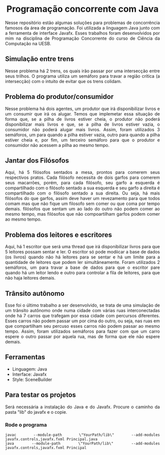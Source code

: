 <div align="center">
  <h1 align="center">Programação concorrente com Java</h1>
</div>

<div align="justify">
Nesse repositório estão algumas soluções para problemas de concorrência famosos da área de programação. Foi utilizada a linguagem Java junto com a ferramenta de interface Javafx. Esses trabalhos foram desenvolvidos por mim na disciplina de Programação Concorrente do curso de Ciência da Computação na UESB.
</div>

## Simulação entre trens
<div align="justify">
Nesse problema há 2 trens, os quais irão passar por uma intersecção entre seus trilhos. O programa utiliza um semáforo para travar a região crítica (a intersecção) com o intuito de evitar que os trens colidam.
</div>

## Problema do produtor/consumidor
<div align="justify">
Nesse problema há dois agentes, um produtor que irá disponibilizar livros e um consumir que irá os alugar. Temos que implemetar essa situação de forma que, se a pilha de livros estiver cheia, o produtor não poderá disponibilizar mais livros e que, se a pilha de livros estiver vazia, o consumidor não poderá alugar mais livros. Assim, foram utilizados 3 semáforos, um para quando a pilha estiver vazia, outro para quando a pilha estiver cheia e, por fim, um terceiro semáforo para que o produtor e consumidor não acessem a pilha ao mesmo tempo.
</div>

## Jantar dos Filósofos
<div align="justify">
Aqui, há 5 filósofos sentados a mesa, prontos para comerem seus respectivos pratos. Cada filósofo necessita de dois garfos para comerem seus macarrões, porém, para cada filósofo, seu garfo a esquerda é compartilhado com o filósofo sentado a sua esquerda e seu garfo a direita é compartilhado com o filósofo sentado a sua direita. Ou seja, há mais filósofos do que garfos, assim deve haver um revezamento para que todos comam mas que não fique um filosofo sem comer ou que coma por tempo demais. filósofos que sentam um ao lado do outro não podem comer ao mesmo tempo, mas filósofos que não compoartilham garfos podem comer ao mesmo tempo.
</div>

## Problema dos leitores e escritores
<div align="justify">
Aqui, há 1 escritor que será uma thread que irá disponibilizar livros para que 5 leitores possam sentar e ler. O escritor só pode modiicar a base de dados (os livros) quando não há leitores para se sentar e há um limite para a quantidade de leitores que podem ler simultâneamente. Foram utilizados 2 semáforos, um para travar a base de dados para que o escritor pare quando há um leitor lendo e outro para controlar a fila de leitores, para que não haja leitores demais. 
</div>

## Trânsito autônomo
<div align="justify">
Esse foi o último trabalho a ser desenvolvido, se trata de uma simulação de um trânsito autônomo onde numa cidade com várias ruas interconectadas onde há 7 carros que trafegam por essa cidade com percursos diferentes. Esses carros não podem passar um por cima do outro, ou seja, nas ruas em que compartilham seu percuso esses carros não podem passar ao mesmo tempo. Assim, foram utilizados semáforos para fazer com que um carro espere o outro passar por aquela rua, mas de forma que ele não espere demais.
</div>

## Ferramentas
- Linguagem: Java
- Interface: Javafx
- Style: SceneBuilder

## Para testar os projetos
<div align="justify">
Será necessária a instalação do Java e do Javafx. Procure o caminho da pasta "lib" do javafx e o copie. 

### Rode o programa
```shell
javac --module-path \"YourPath/lib\" --add-modules javafx.controls,javafx.fxml Principal.java
java --module-path \"YourPath/lib\" --add-modules javafx.controls,javafx.fxml Principal
```
</div>
